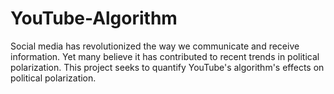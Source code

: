 # YouTube-Algorithm
Social media has revolutionized the way we communicate and receive information. Yet many believe it has contributed to recent trends in political polarization. This project seeks to quantify YouTube's algorithm's effects on political polarization.

